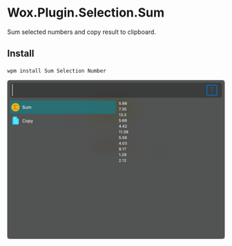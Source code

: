 # Wox.Plugin.Selection.Sum

Sum selected numbers and copy result to clipboard.

## Install

`wpm install Sum Selection Number`

![snipaste](assets/snipaste.png)
